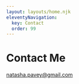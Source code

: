 ```yaml
---
layout: layouts/home.njk
eleventyNavigation:
  key: Contact
  order: 99
---
```

# Contact Me

[natasha.pavey@gmail.com](mailto:natasha.pavey@gmail.com)

